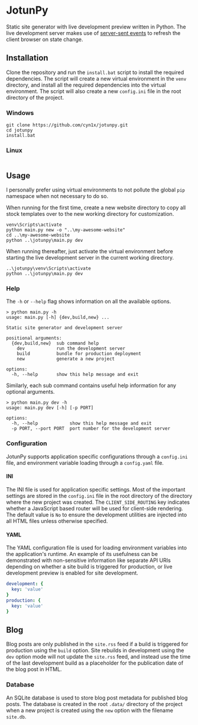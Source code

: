 # JotunPy

Static site generator with live development preview written in Python. The live development server makes use of 
[server-sent events](https://developer.mozilla.org/en-US/docs/Web/API/Server-sent_events/Using_server-sent_events) 
to refresh the client browser on state change.

## Installation

Clone the repository and run the `install.bat` script to install the required dependencies. The script will create a 
new virtual environment in the `venv` directory, and install all the required dependencies into the virtual
environment. The script will also create a new `config.ini` file in the root directory of the project.

### Windows
```commandline
git clone https://github.com/cyn1x/jotunpy.git
cd jotunpy
install.bat
```

### Linux
```bash

```

## Usage

I personally prefer using virtual environments to not pollute the global `pip` namespace when not necessary to do so.

When running for the first time, create a new website directory to copy all stock templates over to the new working 
directory for customization.

```commandline
venv\Scripts\activate
python main.py new -o "..\my-awesome-website"
cd ..\my-awesome-website
python ..\jotunpy\main.py dev
```

When running thereafter, just activate the virtual environment before starting the live development server in the 
current working directory.

```commandline
..\jotunpy\venv\Scripts\activate
python ..\jotunpy\main.py dev
```

### Help

The `-h` or `--help` flag shows information on all the available options.
```commandline
> python main.py -h
usage: main.py [-h] {dev,build,new} ...

Static site generator and development server

positional arguments:
  {dev,build,new}  sub command help
    dev            run the development server
    build          bundle for production deployment
    new            generate a new project

options:
  -h, --help       show this help message and exit
```
Similarly, each sub command contains useful help information for any optional arguments.
```commandline
> python main.py dev -h
usage: main.py dev [-h] [-p PORT]

options:
  -h, --help            show this help message and exit
  -p PORT, --port PORT  port number for the development server
```

### Configuration
JotunPy supports application specific configurations through a `config.ini` file, and environment variable loading 
through a `config.yaml` file.

#### INI

The INI file is used for application specific settings. Most of the important settings are stored in the `config.ini` 
file in the root directory of the directory where the new project was created. The `CLIENT_SIDE_ROUTING` key indicates 
whether a JavaScript based router will be used for client-side rendering. The default value is `No` to ensure the 
development utilities are injected into all HTML files unless otherwise specified.

#### YAML

The YAML configuration file is used for loading environment variables into the application's runtime. An example of 
its usefulness can be demonstrated with non-sensitive information like separate API URIs depending on whether a 
site build is triggered for production, or live development preview is enabled for site development.

```yaml
development: {
  key: 'value'
}
production: {
  key: 'value'
}
```

## Blog

Blog posts are only published in the `site.rss` feed if a build is triggered for production using the `build` option. 
Site rebuilds in development using the `dev` option mode will not update the `site.rss` feed, and instead use the time 
of the last development build as a placeholder for the publication date of the blog post in HTML.

### Database

An SQLite database is used to store blog post metadata for published blog posts. The database is created in the root 
`.data/` directory of the project when a new project is created using the `new` option with the filename `site.db`.
